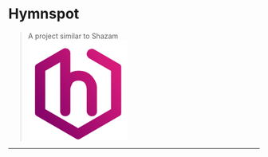 # Hymnspot
> A project similar to Shazam  
> <img src="./Global%20Resources/Logo/hymnspot.min.png" alt="Hymnspot" width="200"/>
***
